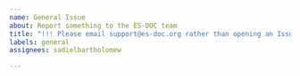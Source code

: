 ```yaml
---
name: General Issue
about: Report something to the ES-DOC team
title: "!!! Please email support@es-doc.org rather than opening an Issue !!!"
labels: general
assignees: sadielbartholomew

---
```


<!--

Dear ES-DOC user,

We are keen to receive and respond to any questions, requests or reports of problems you may wish to register with us.

We have a closely-monitored email account designed as a dedicated channel for ES-DOC support.

**Please contact us at this support email, [support@es-doc.org](mailto:support@es-doc.org), rather than raising an Issue here**. We promise to respond to emails as soon as practicable, but cannot guarantee to promptly pick up on Issues raised on the issue trackers\*.

Thanks for your understanding,

The ES-DOC team


\*this is because there are hundreds of ES-DOC(-INSTITUTIONAL) repositories for us to manage and it would be difficult to efficiently monitor all of the individual issue trackers.

-->
